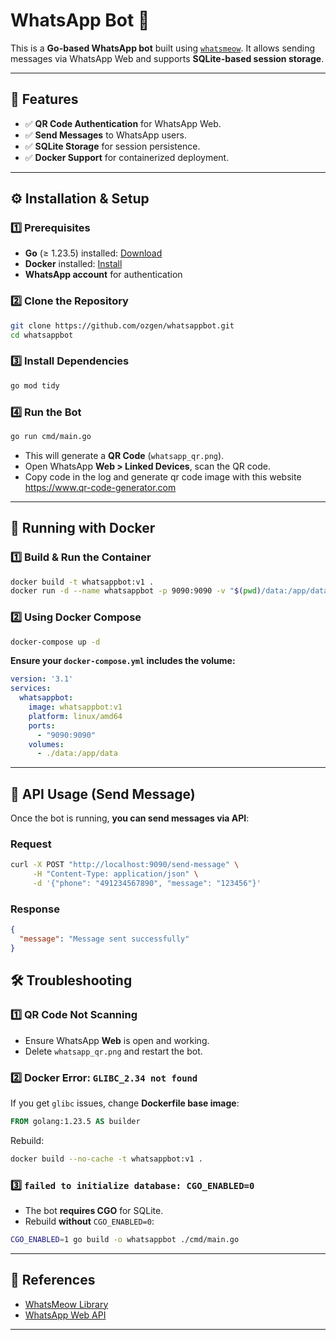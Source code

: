 
# WhatsApp Bot 📩

This is a **Go-based WhatsApp bot** built using [`whatsmeow`](https://github.com/tulir/whatsmeow). It allows sending messages via WhatsApp Web and supports **SQLite-based session storage**.

---

## 🚀 Features
- ✅ **QR Code Authentication** for WhatsApp Web.
- ✅ **Send Messages** to WhatsApp users.
- ✅ **SQLite Storage** for session persistence.
- ✅ **Docker Support** for containerized deployment.

---

## ⚙️ Installation & Setup

### **1️⃣ Prerequisites**
- **Go** (≥ 1.23.5) installed: [Download](https://go.dev/dl/)
- **Docker** installed: [Install](https://docs.docker.com/get-docker/)
- **WhatsApp account** for authentication

### **2️⃣ Clone the Repository**
```sh
git clone https://github.com/ozgen/whatsappbot.git
cd whatsappbot
```

### **3️⃣ Install Dependencies**
```sh
go mod tidy
```

### **4️⃣ Run the Bot**
```sh
go run cmd/main.go
```
- This will generate a **QR Code** (`whatsapp_qr.png`).
- Open WhatsApp **Web > Linked Devices**, scan the QR code.
- Copy code in the log and generate qr code image with this website https://www.qr-code-generator.com
---

## 🐳 Running with Docker

### **1️⃣ Build & Run the Container**
```sh
docker build -t whatsappbot:v1 .
docker run -d --name whatsappbot -p 9090:9090 -v "$(pwd)/data:/app/data" whatsappbot
```

### **2️⃣ Using Docker Compose**
```sh
docker-compose up -d
```

**Ensure your `docker-compose.yml` includes the volume:**
```yaml
version: '3.1'
services:
  whatsappbot:
    image: whatsappbot:v1
    platform: linux/amd64
    ports:
      - "9090:9090"
    volumes:
      - ./data:/app/data
```

---

## 🔧 API Usage (Send Message)

Once the bot is running, **you can send messages via API**:

### **Request**
```sh
curl -X POST "http://localhost:9090/send-message" \
     -H "Content-Type: application/json" \
     -d '{"phone": "491234567890", "message": "123456"}'
```

### **Response**
```json
{
  "message": "Message sent successfully"
}
```

## 🛠️ Troubleshooting

### **1️⃣ QR Code Not Scanning**
- Ensure WhatsApp **Web** is open and working.
- Delete `whatsapp_qr.png` and restart the bot.

### **2️⃣ Docker Error: `GLIBC_2.34 not found`**
If you get `glibc` issues, change **Dockerfile base image**:
```dockerfile
FROM golang:1.23.5 AS builder
```
Rebuild:
```sh
docker build --no-cache -t whatsappbot:v1 .
```

### **3️⃣ `failed to initialize database: CGO_ENABLED=0`**
- The bot **requires CGO** for SQLite.
- Rebuild **without** `CGO_ENABLED=0`:
```sh
CGO_ENABLED=1 go build -o whatsappbot ./cmd/main.go
```

---

## 🔗 References
- [WhatsMeow Library](https://github.com/tulir/whatsmeow)
- [WhatsApp Web API](https://web.whatsapp.com/)

---
